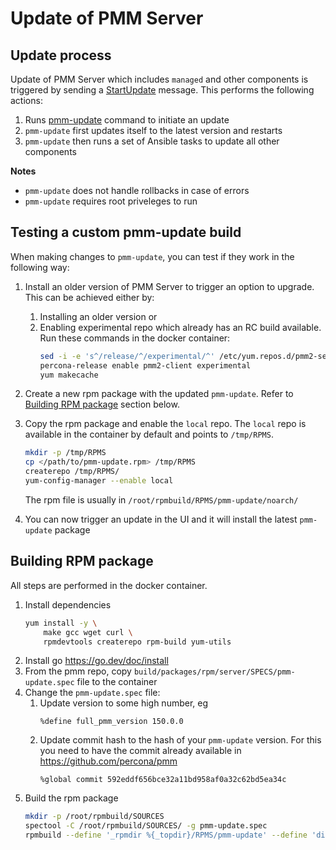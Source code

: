 # Update of PMM Server

## Update process

Update of PMM Server which includes `managed` and other components is triggered by sending a [StartUpdate](https://github.com/percona/pmm/blob/6761010b8b30042936c58c022752f6b57581afee/api/serverpb/server.proto#L325) message.
This performs the following actions:
1. Runs [pmm-update](https://github.com/percona/pmm/tree/main/update) command to initiate an update
2. `pmm-update` first updates itself to the latest version and restarts
3. `pmm-update` then runs a set of Ansible tasks to update all other components

**Notes**
- `pmm-update` does not handle rollbacks in case of errors
- `pmm-update` requires root priveleges to run

## Testing a custom pmm-update build

When making changes to `pmm-update`, you can test if they work in the following way:

1. Install an older version of PMM Server to trigger an option to upgrade. This can be achieved either by:
    1. Installing an older version or
    2. Enabling experimental repo which already has an RC build available. Run these commands in the docker container:
        ```sh
        sed -i -e 's^/release/^/experimental/^' /etc/yum.repos.d/pmm2-server.repo
        percona-release enable pmm2-client experimental
        yum makecache
        ```
2. Create a new rpm package with the updated `pmm-update`. Refer to [Building RPM package](#building-rpm-package) section below.
3. Copy the rpm package and enable the `local` repo. The `local` repo is available in the container by default and points to `/tmp/RPMS`.
    ```sh
    mkdir -p /tmp/RPMS
    cp </path/to/pmm-update.rpm> /tmp/RPMS
    createrepo /tmp/RPMS/
    yum-config-manager --enable local
    ```
    
    The rpm file is usually in `/root/rpmbuild/RPMS/pmm-update/noarch/`
4. You can now trigger an update in the UI and it will install the latest `pmm-update` package

## Building RPM package

All steps are performed in the docker container.

1. Install dependencies
    ```sh
    yum install -y \
        make gcc wget curl \
        rpmdevtools createrepo rpm-build yum-utils
    ```
2. Install go https://go.dev/doc/install
3. From the pmm repo, copy `build/packages/rpm/server/SPECS/pmm-update.spec` file to the container
4. Change the `pmm-update.spec` file:
    1. Update version to some high number, eg
        ```
        %define full_pmm_version 150.0.0
        ```
    2. Update commit hash to the hash of your `pmm-update` version. For this you need to have the commit already available in https://github.com/percona/pmm
        ```
        %global commit 592eddf656bce32a11bd958af0a32c62bd5ea34c
        ```
5. Build the rpm package
    ```sh
    mkdir -p /root/rpmbuild/SOURCES
    spectool -C /root/rpmbuild/SOURCES/ -g pmm-update.spec
    rpmbuild --define '_rpmdir %{_topdir}/RPMS/pmm-update' --define 'dist .el7' -ba pmm-update.spec
    ```
